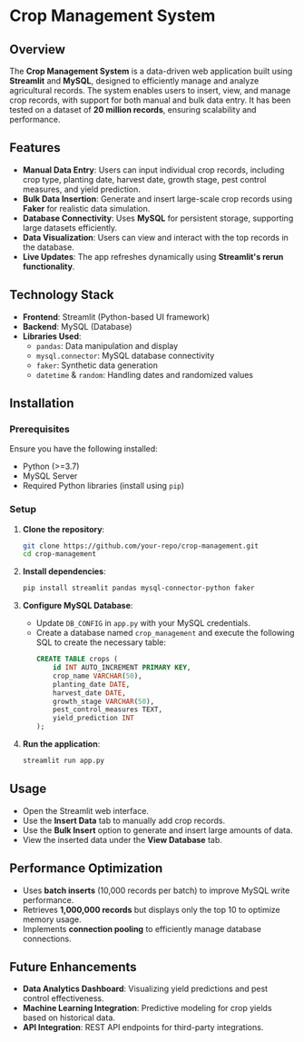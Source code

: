 # Crop Management System

## Overview
The **Crop Management System** is a data-driven web application built using **Streamlit** and **MySQL**, designed to efficiently manage and analyze agricultural records. The system enables users to insert, view, and manage crop records, with support for both manual and bulk data entry. It has been tested on a dataset of **20 million records**, ensuring scalability and performance.

## Features
- **Manual Data Entry**: Users can input individual crop records, including crop type, planting date, harvest date, growth stage, pest control measures, and yield prediction.
- **Bulk Data Insertion**: Generate and insert large-scale crop records using **Faker** for realistic data simulation.
- **Database Connectivity**: Uses **MySQL** for persistent storage, supporting large datasets efficiently.
- **Data Visualization**: Users can view and interact with the top records in the database.
- **Live Updates**: The app refreshes dynamically using **Streamlit's rerun functionality**.

## Technology Stack
- **Frontend**: Streamlit (Python-based UI framework)
- **Backend**: MySQL (Database)
- **Libraries Used**:
  - `pandas`: Data manipulation and display
  - `mysql.connector`: MySQL database connectivity
  - `faker`: Synthetic data generation
  - `datetime` & `random`: Handling dates and randomized values

## Installation
### Prerequisites
Ensure you have the following installed:
- Python (>=3.7)
- MySQL Server
- Required Python libraries (install using `pip`)

### Setup
1. **Clone the repository**:
   ```sh
   git clone https://github.com/your-repo/crop-management.git
   cd crop-management
   ```

2. **Install dependencies**:
   ```sh
   pip install streamlit pandas mysql-connector-python faker
   ```

3. **Configure MySQL Database**:
   - Update `DB_CONFIG` in `app.py` with your MySQL credentials.
   - Create a database named `crop_management` and execute the following SQL to create the necessary table:
     ```sql
     CREATE TABLE crops (
         id INT AUTO_INCREMENT PRIMARY KEY,
         crop_name VARCHAR(50),
         planting_date DATE,
         harvest_date DATE,
         growth_stage VARCHAR(50),
         pest_control_measures TEXT,
         yield_prediction INT
     );
     ```

4. **Run the application**:
   ```sh
   streamlit run app.py
   ```

## Usage
- Open the Streamlit web interface.
- Use the **Insert Data** tab to manually add crop records.
- Use the **Bulk Insert** option to generate and insert large amounts of data.
- View the inserted data under the **View Database** tab.

## Performance Optimization
- Uses **batch inserts** (10,000 records per batch) to improve MySQL write performance.
- Retrieves **1,000,000 records** but displays only the top 10 to optimize memory usage.
- Implements **connection pooling** to efficiently manage database connections.

## Future Enhancements
- **Data Analytics Dashboard**: Visualizing yield predictions and pest control effectiveness.
- **Machine Learning Integration**: Predictive modeling for crop yields based on historical data.
- **API Integration**: REST API endpoints for third-party integrations.

